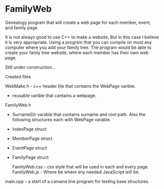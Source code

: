 # FamilyWeb
Genealogy program that will create a web page for each member, event, and family page.

It is not always good to use C++ to make a website, But in this case I believe it is very appropriate.
Using a program that you can compile on most any computer where you add your family tree. The program would be able to create your famly tree website, where each member has their own web page. 

Still under construction...

Created files 

WebMake.h - c++ header file that contains the WebPage varible. 
  - reusable varible that cantains a webpage. 

FamilyWeb.h 
 - SurnameDir varable that contains surname and root path.
 Also the following structures each with WebPage varable.
 - IndexPage struct
 - MemberPage struct
 - EventPage struct
 - FamilyPage struct
  
 	FamilyWeb.css - css style that will be used in each and every page.
  FamilyWeb.js - Where be where any needed JavaScript will be.
  
  main.cpp - a start of a camand line program for testing base structures.
  
  
